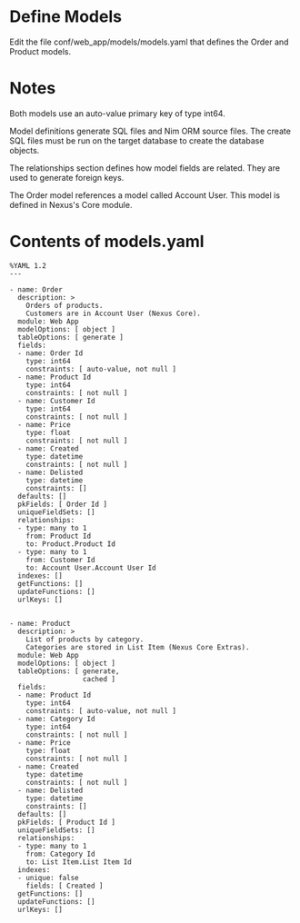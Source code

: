 Define Models
===

Edit the file conf/web_app/models/models.yaml that defines the Order and
Product models.


Notes
====

Both models use an auto-value primary key of type int64.

Model definitions generate SQL files and Nim ORM source files. The create SQL
files must be run on the target database to create the database objects.

The relationships section defines how model fields are related. They are used
to generate foreign keys.

The Order model references a model called Account User. This model is defined
in Nexus's Core module.


Contents of models.yaml
====

```
%YAML 1.2
---

- name: Order
  description: >
    Orders of products.
    Customers are in Account User (Nexus Core).
  module: Web App
  modelOptions: [ object ]
  tableOptions: [ generate ]
  fields:
  - name: Order Id
    type: int64
    constraints: [ auto-value, not null ]
  - name: Product Id
    type: int64
    constraints: [ not null ]
  - name: Customer Id
    type: int64
    constraints: [ not null ]
  - name: Price
    type: float
    constraints: [ not null ]
  - name: Created
    type: datetime
    constraints: [ not null ]
  - name: Delisted
    type: datetime
    constraints: []
  defaults: []
  pkFields: [ Order Id ]
  uniqueFieldSets: []
  relationships:
  - type: many to 1
    from: Product Id
    to: Product.Product Id
  - type: many to 1
    from: Customer Id
    to: Account User.Account User Id
  indexes: []
  getFunctions: []
  updateFunctions: []
  urlKeys: []


- name: Product
  description: >
    List of products by category.
    Categories are stored in List Item (Nexus Core Extras).
  module: Web App
  modelOptions: [ object ]
  tableOptions: [ generate,
                  cached ]
  fields:
  - name: Product Id
    type: int64
    constraints: [ auto-value, not null ]
  - name: Category Id
    type: int64
    constraints: [ not null ]
  - name: Price
    type: float
    constraints: [ not null ]
  - name: Created
    type: datetime
    constraints: [ not null ]
  - name: Delisted
    type: datetime
    constraints: []
  defaults: []
  pkFields: [ Product Id ]
  uniqueFieldSets: []
  relationships:
  - type: many to 1
    from: Category Id
    to: List Item.List Item Id
  indexes:
  - unique: false
    fields: [ Created ]
  getFunctions: []
  updateFunctions: []
  urlKeys: []
```

